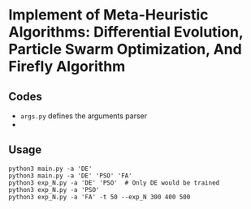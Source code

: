 # Implement of Meta-Heuristic Algorithms: Differential Evolution, Particle Swarm Optimization, And Firefly Algorithm

## Codes

- `args.py` defines the arguments parser
-

## Usage

```
python3 main.py -a 'DE'
python3 main.py -a 'DE' 'PSO' 'FA'
python3 exp_N.py -a 'DE' 'PSO'  # Only DE would be trained
python3 exp_N.py -a 'PSO'
python3 exp_N.py -a 'FA' -t 50 --exp_N 300 400 500
```